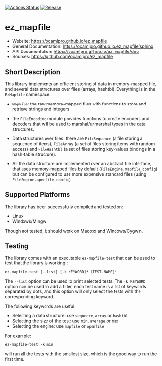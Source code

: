 
[![Actions Status](https://github.com/ocamlpro/ez_mapfile/workflows/Main%20Workflow/badge.svg)](https://github.com/ocamlpro/ez_mapfile/actions)
[![Release](https://img.shields.io/github/release/ocamlpro/ez_mapfile.svg)](https://github.com/ocamlpro/ez_mapfile/releases)

# ez_mapfile

* Website: https://ocamlpro.github.io/ez_mapfile
* General Documentation: https://ocamlpro.github.io/ez_mapfile/sphinx
* API Documentation: https://ocamlpro.github.io/ez_mapfile/doc
* Sources: https://github.com/ocamlpro/ez_mapfile

## Short Description

This library implements an efficient storing of data in memory-mapped
file, and several data structures over files (arrays,
hashtbl). Everything is in the `EzMapfile` namespace.

* `MapFile`: the raw memory-mapped files with functions to store
  and retrieve strings and integers

* the `FileEncoding` module provides functions to create encoders and
  decoders that will be used to marshal/unmarshal types in the data
  structures.

* Data structures over files: there are `FileSequence` (a file storing
  a sequence of items), `FileArray` (a set of files storing items with
  random access) and `FileHashtbl` (a set of files storing key-values
  bindings in a hash-table structure).

* All the data structure are implemented over an abstract file
  interface, that uses memory-mapped files by default
  (`FileEngine.mapfile_config`) but can be configured to use
  more expensive standard files (using `FileEngine.openfile_config`)

## Supported Platforms

The library has been successfully compiled and tested on:
* Linux
* Windows/Mingw

Though not tested, it should work on Macosx and Windows/Cygwin.

## Testing

The library comes with an executable `ez-mapfile-test` that can be
used to test that the library is working::

```
ez-mapfile-test [--list] [-k KEYWORD]* [TEST-NAME]*
```

The `--list` option can be used to print selected tests. The `-k
KEYWORD` option can be used to add a filter, each test name is a list
of keywords separated by dots, and this option will only select the
tests with the corresponding keyword.

The following keywords are useful:

* Selecting a data structure: use `sequence`, `array` or `hashtbl`
* Selecting the size of the test: use `min`, `average` or `max`
* Selecting the engine: use `mapfile` or `openfile`

For example:

```
ez-mapfile-test -k min
```

will run all the tests with the smallest size, which is the good way to run
the first time.




